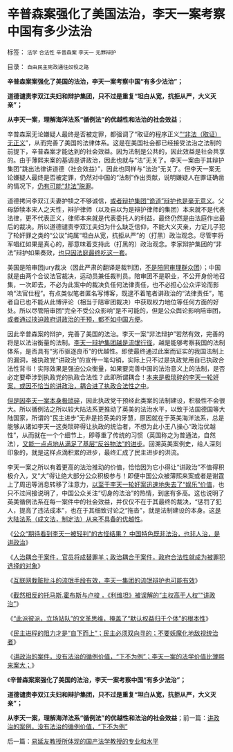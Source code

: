 # 辛普森案强化了美国法治，李天一案考察中国有多少法治

标签： `法学` `合法性` `辛普森案` `李天一` `无罪辩护` 

目录： `自由民主宪政通往奴役之路`

**辛普森案案强化了美国的法治，李天一案考察中国“有多少法治”；**

**道德谴责李双江夫妇和辩护集团，只不过是重复“坦白从宽，抗拒从严，大义灭亲”；**

**从李天一案，理解海洋法系“循例法”的优越性和法治的社会效益**；

辛普森案无论嫌疑人最终是否被定罪，都强调了“取证的程序正义[”“非法（取证）无正义](../../../2012/4/5/非法无正义的“黑律师”！.md)”，从而完善了美国的法律体系。这是在美国社会都已经接受法治之法制的前提下，辛普森案才能达到的社会效益。因为法制是公共的，因此效益是社会共享的。由于薄熙来案的基调是讲政治，因此也就与“法”无关了。李天一案由于其辩护集团“跳出法律讲道德（社会效益）”，因此也同样与“法治”无关了。但李天一案无论嫌疑人最终是否被定罪，仍然对中国的“法制”作出贡献，说明嫌疑人在罪证确凿的情况下，[仍有可能“非法”脱罪](../../../2013/8/1/李天一集团“文革式辩护”或奏效于“此派彼派”.md)。

道德拷问李双江夫妻护犊之不够诚信，[或者辩护集团“诡道”辩护也是毫无意义](../../../2013/8/1/轮奸案能够被辩证成“妓女和猪摔架”，必须在神奇特色的国度.md)。父母舔犊本来人之天性，辩护律师（以及自以为是辩护律师的集团）本来就不是代表法律，更不代表正义，律师本来就是代表委托人的利益，最终仍然是由法庭作出最后的裁决。所以道德谴责李双江夫妇为什么缺乏信仰，不能大义灭亲，力证儿子犯了轮奸罪之类的“公议”纯属“坦白从宽，抗拒从严”的（打黑）政治观念。尽管李将军唱红如果是真心的，那意味着支持此（打黑的）政治观念。李家辩护集团的“非法”辩护如果奏效，[也只因法庭最终吃这一套](../../../2013/7/31/李家集团或故意激怒公众，为司法腐败创造条件.md)。

美国是陪审团jury裁决（因此严肃的翻译是裁判团，[不是陪同审理群众团](../../../2012/4/6/政府，检察院，法院，司法官，陪审团和FBI的权限和职责.md)）；中国就是由两个合议法官裁决，运动员兼任裁判员。陪审团不是职业，不公开身份地召集，一次即去，不必为此案中的裁决负任何法律责任，也不必担心公众评论而影响“法官仕程”。有点类似笔者匿名写博客，既逮不着笔者讲政治的“法律责任”，笔者自已也不能从此博评论（相当于陪审团裁决）中获取权力地位等任何方面的好处。所以尽管陪审团“完全不受公众影响”是不可能的，但是公众舆论影响陪审团，[或者通过挟迫政府讲政治的干预，都不如中国方便](../../../2013/8/1/“司法要讲政治”自谁启蒙？孟德斯鸠，霍布斯，卢梭；.md)。

因此辛普森案的辩护，完善了美国的法治。李天一案“非法辩护”若然有效，完善的将是以法治衡量的法制。[李天一辩护集团越是流氓行径](../../../2013/7/29/辛普森案，李庄案和李天一案的人治，法治和法制.md)，越是能够考察我国的法制体系，是否具有“劣币驱逐良币”的优越性。即使最终通过此案而证实的我国法制上的漏洞，被执政党“讲政治”的宣传一笔勾销，实际上只不过是执政党用自已执政合法性背书！实际效果是强迫公众衡量，如果要完善中国的法治意义上的法制，是否必定要牵涉到执政党的执政合法性？此即所谓耦合！[本来是极琐碎的李天一轮奸案，或因不恰当的讲政治，耦合进了执政合法性之中](../../../2013/7/31/讲政治的司法耦合，让李天一等同志得以轮奸执政合法性.md)。

[但是因李天一案本身极琐碎](../../../2013/7/30/李天一案，只有奴隶主才可以随意轮奸自已的女奴隶.md)，因此执政党干预经此类案的法制建设，积极性不会很大。所以循例法之所以较大陆法系更推动了英美的法治水平，以致于法国德国等大陆国家，所谓的“民主进步”无非是拾英美的牙慧，原因就在于英美海洋法系，总是能够从诸如李天一这类琐碎得让执政的统治者，不想为此小王八操心“政治优越性”，从而就在一个个细节上，即尊重了传统的习惯（英国称之为普通法，自然法），[又能一点点地从满足了基层“反谷物法”的进步](../../../2013/7/9/无论是改革还是革命，都不可能实现自然转型.md)。回溯英美案例史，给人深刻印象的，就是这样点滴积累的进步，最终汇成了民主进步的洪流。

李天一案之所以有着更高的法治推动的价值，恰恰因为它小得让“讲政治”不值得积极介入，又“大”得让绝大部分公众积极参与！即便中国公众被薄熙来案或者是谢霆上了周迅等消息转移了注意力，[以至于李天一轮奸案迅速地失去了“娱乐”价值](../../../2013/7/28/“李天一脱罪自信”等于暗示“法院将高度腐败”“将军又搞定了”.md)，也只不过间接说明了，中国公众关注“切身的法治”的热情，到底有多高。这也说明了英美循例法系在每一案件中的社会效益，并仅仅不在于其最终的裁决，“惩罚了犯人，提高了违法成本”，也在于其细致讨论之“拖沓”，就是法制建设的本身。这[是大陆法系（成文法，制定法）从来不具备的优越性](../../../2012/5/5/恶法总是大多数，循例辩护，集体诉讼，控辩交易，法家暴政.md)。

《[公众“期待看到李天一被轻判”的古怪结果？
中国特色既非法治，也非人治，是讲政治](../../../2013/7/31/李天一的悲情炒作，俺国特色既非法治，也非人治，是讲政治.md)》

《[人治耦合于案件，官员将成替罪羊；政治耦合于案件，政府合法性就成为被罪犯选择的对象](../../../2013/7/31/李家集团或故意激怒公众，为司法腐败创造条件.md)》

《[互联网栽赃批斗的流氓手段有效，李天一集团的流氓辩护也可能有效](../../../2013/8/1/轮奸案能够被辩证成“妓女和猪摔架”，必须在神奇特色的国度.md)》

《[截然相反的托马斯.霍布斯与卢梭
，《利维坦》被误解的“主权高于人权”“讲政治”](../../../2013/8/1/“司法要讲政治”自谁启蒙？孟德斯鸠，霍布斯，卢梭；.md)》

《[“此派彼派，立场站队”的文革思维，掩盖了“默认权益归于个体”的根本性](../../../2013/8/1/李天一集团“文革式辩护”或奏效于“此派彼派”.md)》

《[民主进程的阻力才是“自下而上”；民主必须双向寻的；不要妖魔化地敌视统治者](../../../2013/8/1/民主进程，法治先于自治，自治先于多党制，多党优先于宪政.md)》

《[讲政治的案件，没有法治的循例价值，“下不为例”；李天一案的法学价值比薄熙来案大；](../../../2013/8/2/讲政治的案例，没有法治的循例价值，“下不为例”.md)》

《**辛普森案案强化了美国的法治，李天一案考察中国“有多少法治”；**

**道德谴责李双江夫妇和辩护集团，只不过是重复“坦白从宽，抗拒从严，大义灭亲”；**

**从李天一案，理解海洋法系“循例法”的优越性和法治的社会效益**；前一篇：[讲政治的案例，没有法治的循例价值，“下不为例”](../../../2013/8/2/讲政治的案例，没有法治的循例价值，“下不为例”.md)

后一篇：[易延友教授所体现的国产法学教授的专业和水平](../../../2013/8/2/易延友教授所体现的国产法学教授的专业和水平.md)